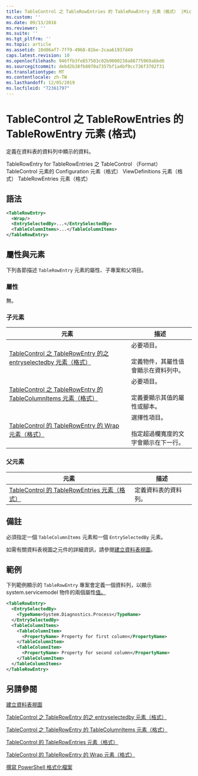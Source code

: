 ```yaml
---
title: TableControl 之 TableRowEntries 的 TableRowEntry 元素（格式） |Microsoft Docs
ms.custom: ''
ms.date: 09/13/2016
ms.reviewer: ''
ms.suite: ''
ms.tgt_pltfrm: ''
ms.topic: article
ms.assetid: 18d86af7-7ff9-4968-81be-2caa61937d49
caps.latest.revision: 10
ms.openlocfilehash: 946ffb3fe857503c02b9000238a86775969abbd6
ms.sourcegitcommit: debd2b38fb8070a7357bf1a4bf9cc736f3702f31
ms.translationtype: MT
ms.contentlocale: zh-TW
ms.lasthandoff: 12/05/2019
ms.locfileid: "72361797"
---
```

# <a name="tablerowentry-element-for-tablerowentries-for-tablecontrol-format"></a>TableControl 之 TableRowEntries 的 TableRowEntry 元素 (格式)

定義在資料表的資料列中顯示的資料。

TableRowEntry for TableRowEntries 之 TableControl （Format） TableControl 元素的 Configuration 元素（格式） ViewDefinitions 元素（格式） TableRowEntries 元素（格式）

## <a name="syntax"></a>語法

```xml
<TableRowEntry>
  <Wrap/>
  <EntrySelectedBy>...</EntrySelectedBy>
  <TableColumnItems>...</TableColumnItems>
</TableRowEntry>
```

## <a name="attributes-and-elements"></a>屬性與元素

下列各節描述 `TableRowEntry` 元素的屬性、子專案和父項目。

### <a name="attributes"></a>屬性

無。

### <a name="child-elements"></a>子元素

|元素|描述|
|-------------|-----------------|
|[TableControl 之 TableRowEntry 的之 entryselectedby 元素（格式）](./entryselectedby-element-for-tablerowentry-for-tablecontrol-format.md)|必要項目。<br /><br /> 定義物件，其屬性值會顯示在資料列中。|
|[TableControl 之 TableRowEntry 的 TableColumnItems 元素（格式）](./tablecolumnitems-element-for-tablerowentry-for-tablecontrol-format.md)|必要項目。<br /><br /> 定義要顯示其值的屬性或腳本。|
|[TableControl 的 TableRowEntry 的 Wrap 元素（格式）](./wrap-element-for-tablerowentry-for-tablecontrol-format.md)|選擇性項目。<br /><br /> 指定超過欄寬度的文字會顯示在下一行。|

### <a name="parent-elements"></a>父元素

|元素|描述|
|-------------|-----------------|
|[TableControl 的 TableRowEntries 元素（格式）](./tablerowentries-element-for-tablecontrol-format.md)|定義資料表的資料列。|

## <a name="remarks"></a>備註

必須指定一個 `TableColumnItems` 元素和一個 `EntrySelectedBy` 元素。

如需有關資料表視圖之元件的詳細資訊，請參閱[建立資料表視圖](./creating-a-table-view.md)。

## <a name="example"></a>範例

下列範例顯示的 `TableRowEntry` 專案會定義一個資料列，以顯示 system.servicemodel 物件的兩個屬性[值。](/dotnet/api/System.Diagnostics.Process)

```xml
<TableRowEntry>
  <EntrySelectedBy>
    <TypeName>System.Diagnostics.Process</TypeName>
  </EntrySelectedBy>
  <TableColumnItems>
    <TableColumnItem>
      <PropertyName> Property for first column</PropertyName>
    </TableColumnItem>
    <TableColumnItem>
      <PropertyName> Property for second column</PropertyName>
    </TableColumnItem>
  </TableColumnItems>
</TableRowEntry>
```

## <a name="see-also"></a>另請參閱

[建立資料表視圖](./creating-a-table-view.md)

[TableControl 之 TableRowEntry 的之 entryselectedby 元素（格式）](./entryselectedby-element-for-tablerowentry-for-tablecontrol-format.md)

[TableControl 之 TableRowEntry 的 TableColumnItems 元素（格式）](./tablecolumnitems-element-for-tablerowentry-for-tablecontrol-format.md)

[TableControl 的 TableRowEntries 元素（格式）](./tablerowentries-element-for-tablecontrol-format.md)

[TableControl 的 TableRowEntry 的 Wrap 元素（格式）](./wrap-element-for-tablerowentry-for-tablecontrol-format.md)

[撰寫 PowerShell 格式化檔案](./writing-a-powershell-formatting-file.md)

